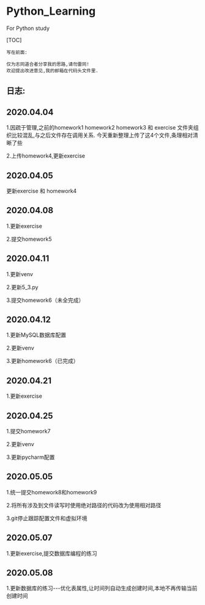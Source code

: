 # Python_Learning
For Python study

[TOC]

`写在前面:`
~~~~
仅为志同道合者分享我的思路,请勿雷同!
欢迎提出改进意见,我的邮箱在代码头文件里.
~~~~





## 日志:

## 2020.04.04
1.因疏于管理,之前的homework1 homework2 homework3 和 exercise 文件夹组织比较混乱,与之后文件存在调用关系.
今天重新整理上传了这4个文件,条理相对清晰了些

2.上传homework4,更新exercise

## 2020.04.05
更新exercise 和 homework4

## 2020.04.08

1.更新exercise

2.提交homework5

## 2020.04.11

1.更新venv

2.更新5_3.py

3.提交homework6（未全完成）

## 2020.04.12

1.更新MySQL数据库配置

2.更新venv

3.更新homework6（已完成）


## 2020.04.21
1.更新exercise


## 2020.04.25

1.提交homework7

2.更新venv

3.更新pycharm配置



## 2020.05.05

1.统一提交homework8和homework9

2.将所有涉及到文件读写时使用绝对路径的代码改为使用相对路径

3.git停止跟踪配置文件和虚拟环境



## 2020.05.07

1.更新exercise,提交数据库编程的练习

## 2020.05.08
1.更新数据库的练习---优化表属性,让时间列自动生成创建时间,本地不再传输当前创建时间